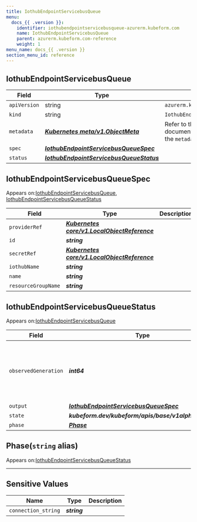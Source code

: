 ```yaml
---
title: IothubEndpointServicebusQueue
menu:
  docs_{{ .version }}:
    identifier: iothubendpointservicebusqueue-azurerm.kubeform.com
    name: IothubEndpointServicebusQueue
    parent: azurerm.kubeform.com-reference
    weight: 1
menu_name: docs_{{ .version }}
section_menu_id: reference
---
```


## IothubEndpointServicebusQueue
| Field | Type | Description |
| ------ | ----- | ----------- |
| `apiVersion` | string | `azurerm.kubeform.com/v1alpha1` |
|    `kind` | string | `IothubEndpointServicebusQueue` |
| `metadata` | ***[Kubernetes meta/v1.ObjectMeta](https://v1-18.docs.kubernetes.io/docs/reference/generated/kubernetes-api/v1.18/#objectmeta-v1-meta)***|Refer to the Kubernetes API documentation for the fields of the `metadata` field.|
| `spec` | ***[IothubEndpointServicebusQueueSpec](#iothubendpointservicebusqueuespec)***||
| `status` | ***[IothubEndpointServicebusQueueStatus](#iothubendpointservicebusqueuestatus)***||
## IothubEndpointServicebusQueueSpec

Appears on:[IothubEndpointServicebusQueue](#iothubendpointservicebusqueue), [IothubEndpointServicebusQueueStatus](#iothubendpointservicebusqueuestatus)

| Field | Type | Description |
| ------ | ----- | ----------- |
| `providerRef` | ***[Kubernetes core/v1.LocalObjectReference](https://v1-18.docs.kubernetes.io/docs/reference/generated/kubernetes-api/v1.18/#localobjectreference-v1-core)***||
| `id` | ***string***||
| `secretRef` | ***[Kubernetes core/v1.LocalObjectReference](https://v1-18.docs.kubernetes.io/docs/reference/generated/kubernetes-api/v1.18/#localobjectreference-v1-core)***||
| `iothubName` | ***string***||
| `name` | ***string***||
| `resourceGroupName` | ***string***||
## IothubEndpointServicebusQueueStatus

Appears on:[IothubEndpointServicebusQueue](#iothubendpointservicebusqueue)

| Field | Type | Description |
| ------ | ----- | ----------- |
| `observedGeneration` | ***int64***| ***(Optional)*** Resource generation, which is updated on mutation by the API Server.|
| `output` | ***[IothubEndpointServicebusQueueSpec](#iothubendpointservicebusqueuespec)***| ***(Optional)*** |
| `state` | ***kubeform.dev/kubeform/apis/base/v1alpha1.State***| ***(Optional)*** |
| `phase` | ***[Phase](#phase)***| ***(Optional)*** |
## Phase(`string` alias)

Appears on:[IothubEndpointServicebusQueueStatus](#iothubendpointservicebusqueuestatus)

---
## Sensitive Values
| Name | Type | Description |
|------|------|-------------|
| `connection_string` | ***string*** ||
